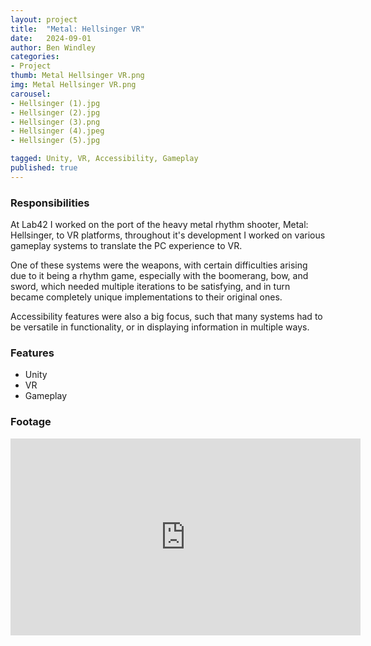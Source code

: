 ```yaml
---
layout: project
title:  "Metal: Hellsinger VR"
date:   2024-09-01
author: Ben Windley
categories:
- Project
thumb: Metal Hellsinger VR.png
img: Metal Hellsinger VR.png
carousel:
- Hellsinger (1).jpg
- Hellsinger (2).jpg
- Hellsinger (3).png
- Hellsinger (4).jpeg
- Hellsinger (5).jpg

tagged: Unity, VR, Accessibility, Gameplay
published: true
---
```


### Responsibilities
At Lab42 I worked on the port of the heavy metal rhythm shooter, Metal: Hellsinger, to VR platforms, throughout it's development I worked on various gameplay systems to translate the PC experience to VR.

One of these systems were the weapons, with certain difficulties arising due to it being a rhythm game, especially with the boomerang, bow, and sword, which needed multiple iterations to be satisfying, and in turn became completely unique implementations to their original ones. 

Accessibility features were also a big focus, such that many systems had to be versatile in functionality, or in displaying information in multiple ways.

### Features

- Unity
- VR
- Gameplay

### Footage

<p style="text-align: center">
<iframe width="560" height="315" src="https://www.youtube.com/watch?v=1_QPShmBJUA?rel=0&amp;showinfo=0" frameborder="0" allow="autoplay; encrypted-media" allowfullscreen></iframe>
</p>
